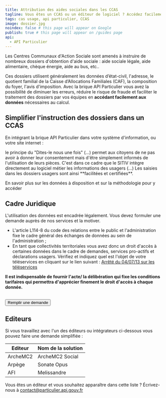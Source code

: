 ```yaml
---
title: Attribution des aides sociales dans les CCAS
tagline: Vous êtes un CCAS ou un éditeur de logiciel ? Accédez facilement aux données de la CAF et de la DGFIP grâce à l'API Particulier et notre  accompagnement pas à pas.
tags: cas usage, api particulier, CCAS
image: dossier.jpg
noindex: false # this page will appear on Google
publish: true # this page will appear on /guides page
api:
  - API Particulier
---
```


Les Centres Communaux d'Action Sociale sont amenés à instruire de nombreux dossiers d'obtention d'aide sociale : aide sociale légale, aide alimentaire, chèque énergie, aide au bus, etc..

Ces dossiers utilisent généralement les données d’état-civil, l'adresse, le quotient familial de la Caisse d’Allocations Familiales (CAF), la composition du foyer, l'avis d'imposition.
Avec la brique API Particulier vous avez la possibilité de diminuer les erreurs, réduire le risque de fraude et faciliter le traitement des dossiers par vos équipes en **accédant facilement aux données** nécessaires au calcul.

## Simplifier l'instruction des dossiers dans un CCAS

En intégrant la brique API Particulier dans votre système d'information, ou votre site internet :

<Quote logo="/images/guides/sitiv.png" link='https://www.sitiv.fr/Actualites/L-action-sociale-des-villes-du-SITIV-integre-le-dispositif-Dites-le-nous-une-fois' who='Le SITIV' title='membre du réseau Déclic'>
le principe du "Dites-le nous une fois" (...) permet aux citoyens de ne pas avoir à donner leur consentement mais d'être simplement informés de l'utilisation de leurs pièces.
C'est dans ce cadre que le SITIV intègre directement au logiciel métier les informations des usagers (...) Les saisies dans les dossiers usagers sont ainsi **facilitées et certifiées**.
</Quote>

En savoir plus sur les <External href="https://api.gouv.fr/les-api/api-particulier#donnees-accessibles-dans-l'api">données à disposition</External> et sur la <External href="https://datapass.api.gouv.fr/api-particulier?demarche=agora-plus">méthodologie pour y accéder</External>   
                         

## Cadre Juridique

L'utilisation des données est encadrée légalement. Vous devez formuler une demande auprès de nos services et la motiver.

- L'article L114-8 du code des relations entre le public et l'administration fixe le cadre général des échanges de données au sein de l'administration ;
- En tant que collectivités territoriales vous avez donc un droit d'accès à certaines données dans le cadre de demandes, services pro-actifs et déclarations usagers. Vérifiez et indiquez quel est l'objet de votre téléservices en cliquant sur le lien suivant : [Arrêté du 04/07/13 sur les téléservices](https://www.legifrance.gouv.fr/loda/id/JORFTEXT000027697207/#:~:text=Dans%20les%20r%C3%A9sum%C3%A9s-,Arr%C3%AAt%C3%A9%20du%204%20juillet%202013%20autorisant%20la%20mise%20en%20%C5%93uvre,publiques%20locales%20dont%20ils%20sont)

**Il est indispensable de fournir l'acte/ la délibération qui fixe les conditions tarifaires qui permettra d'apprécier finement le droit d'accès à chaque donnée.**


<br/>
<Button href="https://datapass.api.gouv.fr/api-particulier?demarche=ccas">Remplir une demande</Button>

## Editeurs

Si vous travaillez avec l'un des éditeurs ou intégrateurs ci-dessous vous pouvez faire une demande simplifiée :

| Editeur | Nom de la solution       |
| ------- | ------------------------ |
| ArcheMC2| ArcheMC2 Social          |
| Arpège  | Sonate Opus              |
| AFI     | Melissandre              |

Vous êtes un éditeur et vous souhaitez apparaître dans cette liste ? Écrivez-nous à [contact@particulier.api.gouv.fr](mailto:contact@particulier.api.gouv.fr)
